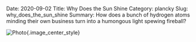 Date: 2020-09-02
Title: Why Does the Sun Shine 
Category: plancky
Slug: why_does_the_sun_shine
Summary: How does a bunch of hydrogen atoms minding their own business turn into a humongous light spewing fireball?

![Photo]({attach}/assets/plancky/2020/why_does_the_sun_shine.png){.image_center_style}
